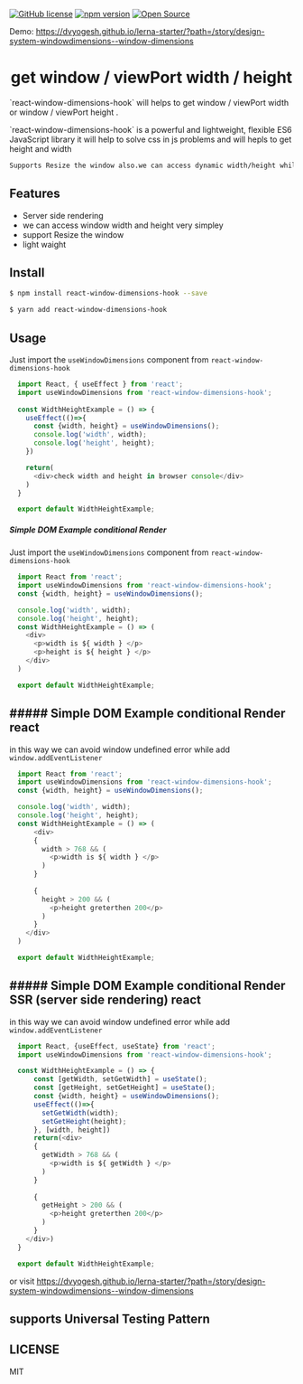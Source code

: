 
[![GitHub license](https://img.shields.io/github/license/x3388638/react-grid-carousel)](https://github.com/x3388638/react-grid-carousel/blob/master/LICENSE) [![npm version](https://badge.fury.io/js/react-grid-carousel.svg)](https://badge.fury.io/js/react-grid-carousel) [![Open Source](https://badges.frapsoft.com/os/v1/open-source.svg?v=103)](https://opensource.org/)


Demo: https://dvyogesh.github.io/lerna-starter/?path=/story/design-system-windowdimensions--window-dimensions

<h1 align="center">get window / viewPort width / height </h1>
  `react-window-dimensions-hook` will helps to get <span style={{color:'red'}}>window / viewPort width </span> or <span style={{color:'red'}}> window / viewPort  height </span>. 
<p> </p>
`react-window-dimensions-hook` is a powerful and lightweight, flexible ES6 JavaScript library 
it will help to solve css in js problems and will hepls to get height and width


```bash
Supports Resize the window also.we can access dynamic width/height while browser rezize
```

## Features

- Server side rendering
- we can access window width and height very simpley
- support Resize the window
- light waight


## Install

```bash
$ npm install react-window-dimensions-hook --save

$ yarn add react-window-dimensions-hook
```

## Usage

Just import the `useWindowDimensions` component from `react-window-dimensions-hook`  

```javascript
  import React, { useEffect } from 'react';
  import useWindowDimensions from 'react-window-dimensions-hook';
  
  const WidthHeightExample = () => {
    useEffect(()=>{
      const {width, height} = useWindowDimensions();
      console.log('width', width);
      console.log('height', height);
    })

    return(
      <div>check width and height in browser console</div>
    )
  }

  export default WidthHeightExample;

```


##### Simple DOM Example conditional Render

Just import the `useWindowDimensions` component from `react-window-dimensions-hook`  

```javascript
  import React from 'react';
  import useWindowDimensions from 'react-window-dimensions-hook';
  const {width, height} = useWindowDimensions();

  console.log('width', width);
  console.log('height', height);
  const WidthHeightExample = () => (
    <div>
      <p>width is ${ width } </p>
      <p>height is ${ height } </p>
    </div>
  )

  export default WidthHeightExample;
```


## ##### Simple DOM Example conditional Render react

in this way we can avoid window undefined error while add `window.addEventListener`
```javascript
  import React from 'react';
  import useWindowDimensions from 'react-window-dimensions-hook';
  const {width, height} = useWindowDimensions();

  console.log('width', width);
  console.log('height', height);
  const WidthHeightExample = () => (
      <div>
      {
        width > 768 && (
          <p>width is ${ width } </p>
        )
      }
      
      {
        height > 200 && (
          <p>height greterthen 200</p>
        )
      }
    </div>
  )

  export default WidthHeightExample;
```


## ##### Simple DOM Example conditional Render SSR (server side rendering) react

in this way we can avoid window undefined error while add `window.addEventListener`
```javascript
  import React, {useEffect, useState} from 'react';
  import useWindowDimensions from 'react-window-dimensions-hook';

  const WidthHeightExample = () => {
      const [getWidth, setGetWidth] = useState();
      const [getHeight, setGetHeight] = useState();
      const {width, height} = useWindowDimensions();
      useEffect(()=>{
        setGetWidth(width);
        setGetHeight(height);
      }, [width, height])
      return(<div>
      {
        getWidth > 768 && (
          <p>width is ${ getWidth } </p>
        )
      }
      
      {
        getHeight > 200 && (
          <p>height greterthen 200</p>
        )
      }
    </div>)
  }

  export default WidthHeightExample;
```

or visit https://dvyogesh.github.io/lerna-starter/?path=/story/design-system-windowdimensions--window-dimensions


## supports Universal Testing Pattern 


## LICENSE

MIT
